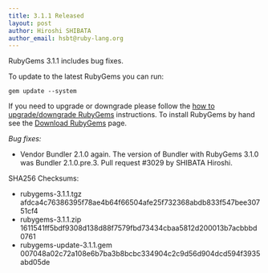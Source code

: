 ```yaml
---
title: 3.1.1 Released
layout: post
author: Hiroshi SHIBATA
author_email: hsbt@ruby-lang.org
---
```


RubyGems 3.1.1 includes bug fixes.

To update to the latest RubyGems you can run:

    gem update --system

If you need to upgrade or downgrade please follow the [how to upgrade/downgrade
RubyGems][upgrading] instructions.  To install RubyGems by hand see the
[Download RubyGems][download] page.

_Bug fixes:_

* Vendor Bundler 2.1.0 again. The version of Bundler with RubyGems 3.1.0 was Bundler 2.1.0.pre.3. Pull request #3029 by SHIBATA Hiroshi.


SHA256 Checksums:

* rubygems-3.1.1.tgz  
  afdca4c76386395f78ae4b64f66504afe25f732368abdb833f547bee30751cf4
* rubygems-3.1.1.zip  
  1611541ff5bdf9308d138d88f7579fbd73434cbaa5812d200013b7acbbbd0761
* rubygems-update-3.1.1.gem  
  007048a02c72a108e6b7ba3b8bcbc334904c2c9d56d904dcd594f3935abd05de


[download]: http://rubygems.org/pages/download
[upgrading]: http://docs.seattlerb.org/rubygems/UPGRADING_rdoc.html

